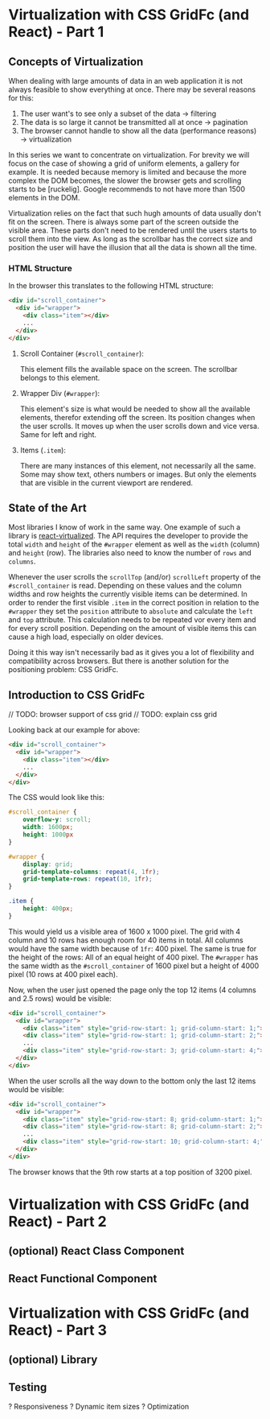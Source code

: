 # Virtualization with CSS GridFc (and React) - Part 1

## Concepts of Virtualization

When dealing with large amounts of data in an web application it is not always feasible to show everything at once.
There may be several reasons for this:

1. The user want's to see only a subset of the data -> filtering
2. The data is so large it cannot be transmitted all at once -> pagination
3. The browser cannot handle to show all the data (performance reasons) -> virtualization

In this series we want to concentrate on virtualization.
For brevity we will focus on the case of showing a grid of uniform elements, a gallery for example.
It is needed because memory is limited and because the more complex the DOM becomes, the slower the browser gets and scrolling starts to be [ruckelig].
Google recommends to not have more than 1500 elements in the DOM.

Virtualization relies on the fact that such hugh amounts of data usually don't fit on the screen.
There is always some part of the screen outside the visible area.
These parts don't need to be rendered until the users starts to scroll them into the view.
As long as the scrollbar has the correct size and position the user will have the illusion that all the data is shown all the time.

### HTML Structure

In the browser this translates to the following HTML structure:

```html
<div id="scroll_container">
  <div id="wrapper">
    <div class="item"></div>
    ...
  </div>
</div>
```

1. Scroll Container (`#scroll_container`):

   This element fills the available space on the screen.
   The scrollbar belongs to this element.

2. Wrapper Div (`#wrapper`):

   This element's size is what would be needed to show all the available elements, therefor extending off the screen.
   Its position changes when the user scrolls.
   It moves up when the user scrolls down and vice versa.
   Same for left and right.

3. Items (`.item`):

   There are many instances of this element, not necessarily all the same.
   Some may show text, others numbers or images.
   But only the elements that are visible in the current viewport are rendered.

## State of the Art

Most libraries I know of work in the same way.
One example of such a library is [react-virtualized](https://github.com/bvaughn/react-virtualized).
The API requires the developer to provide the total `width` and `height` of the `#wrapper` element as well as the `width` (column) and `height` (row).
The libraries also need to know the number of `rows` and `columns`.

Whenever the user scrolls the `scrollTop` (and/or) `scrollLeft` property of the `#scroll_container` is read.
Depending on these values and the column widths and row heights the currently visible items can be determined.
In order to render the first visible `.item` in the correct position in relation to the `#wrapper` they set the `position` attribute to `absolute` and calculate the `left` and `top` attribute.
This calculation needs to be repeated vor every item and for every scroll position.
Depending on the amount of visible items this can cause a high load, especially on older devices.

Doing it this way isn't necessarily bad as it gives you a lot of flexibility and compatibility across browsers.
But there is another solution for the positioning problem: CSS GridFc.

## Introduction to CSS GridFc

// TODO: browser support of css grid
// TODO: explain css grid

Looking back at our example for above:

```html
<div id="scroll_container">
  <div id="wrapper">
    <div class="item"></div>
    ...
  </div>
</div>
```

The CSS would look like this:

```css
#scroll_container {
    overflow-y: scroll;
    width: 1600px;
    height: 1000px
}

#wrapper {
    display: grid;
    grid-template-columns: repeat(4, 1fr);
    grid-template-rows: repeat(10, 1fr);
}

.item {
    height: 400px;
}
```

This would yield us a visible area of 1600 x 1000 pixel.
The grid with 4 column and 10 rows has enough room for 40 items in total.
All columns would have the same width because of `1fr`: 400 pixel.
The same is true for the height of the rows: All of an equal height of 400 pixel.
The `#wrapper` has the same width as the `#scroll_container` of 1600 pixel but a height of 4000 pixel (10 rows at 400 pixel each).

Now, when the user just opened the page only the top 12 items (4 columns and 2.5 rows) would be visible:

```html
<div id="scroll_container">
  <div id="wrapper">
    <div class="item" style="grid-row-start: 1; grid-column-start: 1;">1</div>
    <div class="item" style="grid-row-start: 1; grid-column-start: 2;">2</div>
    ...
    <div class="item" style="grid-row-start: 3; grid-column-start: 4;">12</div>
  </div>
</div>
```

When the user scrolls all the way down to the bottom only the last 12 items would be visible:

```html
<div id="scroll_container">
  <div id="wrapper">
    <div class="item" style="grid-row-start: 8; grid-column-start: 1;">29</div>
    <div class="item" style="grid-row-start: 8; grid-column-start: 2;">30</div>
    ...
    <div class="item" style="grid-row-start: 10; grid-column-start: 4;">40</div>
  </div>
</div>
```

The browser knows that the 9th row starts at a top position of 3200 pixel.

# Virtualization with CSS GridFc (and React) - Part 2

## (optional) React Class Component

## React Functional Component

# Virtualization with CSS GridFc (and React) - Part 3

## (optional) Library

## Testing

? Responsiveness
? Dynamic item sizes
? Optimization
